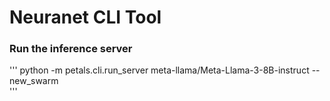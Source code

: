 # Neuranet CLI Tool

### Run the inference server
'''
python -m petals.cli.run_server meta-llama/Meta-Llama-3-8B-instruct --new_swarm  
'''
